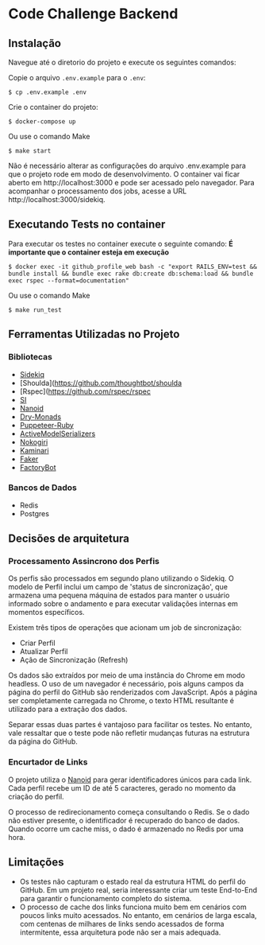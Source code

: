 # Code Challenge Backend

## Instalação

Navegue até o diretorio do projeto e execute os seguintes comandos:

Copie o arquivo `.env.example` para o `.env`:
```
$ cp .env.example .env
```

Crie o container do projeto:

```
$ docker-compose up
```

Ou use o comando Make


```
$ make start
```

Não é necessário alterar as configurações do arquivo .env.example para que o projeto rode em modo de desenvolvimento. O container vai ficar aberto em http://localhost:3000 e pode ser acessado pelo navegador. Para acompanhar o processamento dos jobs, acesse a URL http://localhost:3000/sidekiq.

## Executando Tests no container

Para executar os testes no container execute o seguinte comando: **É importante que o container esteja em execução**

```
$ docker exec -it github_profile_web bash -c "export RAILS_ENV=test && bundle install && bundle exec rake db:create db:schema:load && bundle exec rspec --format=documentation"
```

Ou use o comando Make

```
$ make run_test
```

## Ferramentas Utilizadas no Projeto

### Bibliotecas

- [Sidekiq](https://github.com/mperham/sidekiq)
- [Shoulda](https://github.com/thoughtbot/shoulda
- [Rspec](https://github.com/rspec/rspec
- [SI](https://github.com/junegunn/si)
- [Nanoid](https://github.com/radeno/nanoid.rb)
- [Dry-Monads](https://github.com/dry-rb/dry-monads)
- [Puppeteer-Ruby](https://github.com/puppeteer-ruby/puppeteer-ruby)
- [ActiveModelSerializers](https://github.com/rails-api/active_model_serializers)
- [Nokogiri](https://github.com/sparklemotion/nokogiri)
- [Kaminari](https://github.com/kaminari/kaminari)
- [Faker](https://github.com/faker-ruby/faker)
- [FactoryBot](https://github.com/thoughtbot/factory_bot)

### Bancos de Dados

- Redis
- Postgres

## Decisões de arquitetura

### Processamento Assincrono dos Perfis

Os perfis são processados em segundo plano utilizando o Sidekiq. O modelo de Perfil inclui um campo de 'status de sincronização', que armazena uma pequena máquina de estados para manter o usuário informado sobre o andamento e para executar validações internas em momentos específicos.

Existem três tipos de operações que acionam um job de sincronização:

- Criar Perfil
- Atualizar Perfil
- Ação de Sincronização (Refresh)

Os dados são extraídos por meio de uma instância do Chrome em modo headless. O uso de um navegador é necessário, pois alguns campos da página do perfil do GitHub são renderizados com JavaScript. Após a página ser completamente carregada no Chrome, o texto HTML resultante é utilizado para a extração dos dados.

Separar essas duas partes é vantajoso para facilitar os testes. No entanto, vale ressaltar que o teste pode não refletir mudanças futuras na estrutura da página do GitHub.

### Encurtador de Links

O projeto utiliza o [Nanoid](https://github.com/radeno/nanoid.rb)  para gerar identificadores únicos para cada link. Cada perfil recebe um ID de até 5 caracteres, gerado no momento da criação do perfil.

O processo de redirecionamento começa consultando o Redis. Se o dado não estiver presente, o identificador é recuperado do banco de dados. Quando ocorre um cache miss, o dado é armazenado no Redis por uma hora.


## Limitações

- Os testes não capturam o estado real da estrutura HTML do perfil do GitHub. Em um projeto real, seria interessante criar um teste End-to-End para garantir o funcionamento completo do sistema.
- O processo de cache dos links funciona muito bem em cenários com poucos links muito acessados. No entanto, em cenários de larga escala, com centenas de milhares de links sendo acessados de forma intermitente, essa arquitetura pode não ser a mais adequada.
